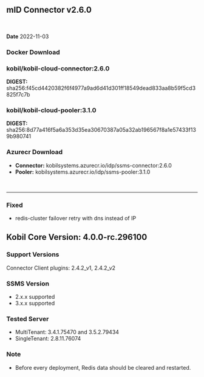 ## mID Connector v2.6.0

<br/>

**Date** 2022-11-03

### **Docker Download**

### kobil/kobil-cloud-connector:2.6.0
**DIGEST:** sha256:f45cd4420382f6f4977a9ad6d41d301ff18549dead833aa8b59f5cd3825f7c7b
### kobil/kobil-cloud-pooler:3.1.0
**DIGEST:** sha256:8d77a416f5a6a353d35ea30670387a05a32ab196567f8a1e57433f139b980741
<br/>

### **Azurecr Download**
- **Connector:** kobilsystems.azurecr.io/idp/ssms-connector:2.6.0  
- **Pooler:** kobilsystems.azurecr.io/idp/ssms-pooler:3.1.0
<br/>

------------------------------------
 
### Fixed 
* redis-cluster failover retry with dns instead of IP

## Kobil Core Version: 4.0.0-rc.296100

### Support Versions
Connector Client plugins: 2.4.2_v1, 2.4.2_v2 
 
### SSMS Version 
* 2.x.x supported 
* 3.x.x supported 

### Tested Server 
* MultiTenant: 3.4.1.75470 and 3.5.2.79434 
* SingleTenant: 2.8.11.76074 

### Note
* Before every deployment, Redis data should be cleared and restarted. 
